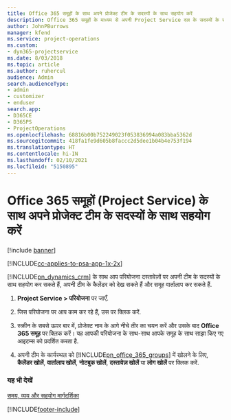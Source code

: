 ```yaml
---
title: Office 365 समूहों के साथ अपने प्रोजेक्ट टीम के सदस्यों के साथ सहयोग करें
description: Office 365 समूहों के माध्यम से अपनी Project Service दल के सदस्यों के साथ कैसे सहयोग करें
author: JohnPBurrows
manager: kfend
ms.service: project-operations
ms.custom:
- dyn365-projectservice
ms.date: 8/03/2018
ms.topic: article
ms.author: ruhercul
audience: Admin
search.audienceType:
- admin
- customizer
- enduser
search.app:
- D365CE
- D365PS
- ProjectOperations
ms.openlocfilehash: 68816b00b752249023f053836994a083bba5362d
ms.sourcegitcommit: 418fa1fe9d605b8faccc2d5dee1b04b4e753f194
ms.translationtype: HT
ms.contentlocale: hi-IN
ms.lasthandoff: 02/10/2021
ms.locfileid: "5150895"
---
```

# <a name="collaborate-with-your-project-team-members-with-office-365-groups-project-service"></a>Office 365 समूहों (Project Service) के साथ अपने प्रोजेक्ट टीम के सदस्यों के साथ सहयोग करें

[!include [banner](../includes/psa-now-project-operations.md)]

[!INCLUDE[cc-applies-to-psa-app-1x-2x](../includes/cc-applies-to-psa-app-1x-2x.md)]

[!INCLUDE[pn_dynamics_crm](../includes/pn-dynamics-crm.md)] के साथ आप परियोजना दस्तावेज़ों पर अपनी टीम के सदस्यों के साथ सहयोग कर सकते हैं, अपनी टीम के कैलेंडर को देख सकते हैं और समूह वार्तालाप कर सकते हैं.  
  
1. **Project Service > परियोजना** पर जाएँ.  
  
2. जिस परियोजना पर आप काम कर रहे हैं, उस पर क्लिक करें.  
  
3. स्क्रीन के सबसे ऊपर बार में, प्रोजेक्ट नाम के आगे नीचे तीर का चयन करें और उसके बाद **Office 365 समूह** पर क्लिक करें। यह आपकी परियोजना के साथ-साथ आपके समूह के साथ साझा किए गए आइटम्स को प्रदर्शित करता है.  
  
4. अपनी टीम के कार्यस्थल को [!INCLUDE[pn_office_365_groups](../includes/pn-office-365-groups.md)] में खोलने के लिए, **कैलेंडर खोलें**, **वार्तालाप खोलें**, **नोटबुक खोलें**, **दस्तावेज़ खोलें** या **लोग खोलें** पर क्लिक करें.  
  
### <a name="see-also"></a>यह भी देखें  
 [समय, व्यय और सहयोग मार्गदर्शिका](../psa/time-expense-collaboration-guide.md)


[!INCLUDE[footer-include](../includes/footer-banner.md)]